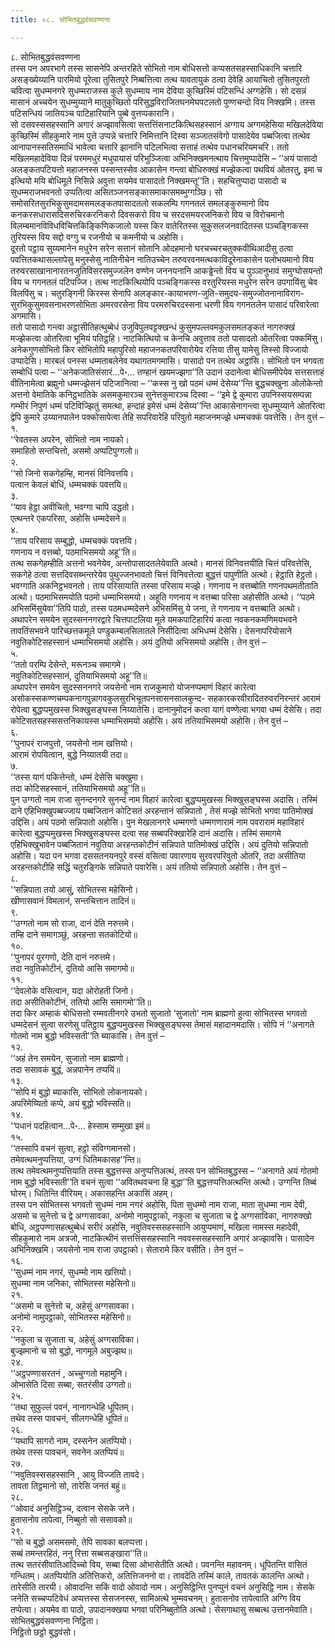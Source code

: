 ```yaml
---
title: ०८. सोभितबुद्धवंसवण्णना

---
```

८. सोभितबुद्धवंसवण्णना  
तस्स पन अपरभागे तस्स सासनेपि अन्तरहिते सोभितो नाम बोधिसत्तो कप्पसतसहस्साधिकानि चत्तारि असङ्ख्येय्यानि पारमियो पूरेत्वा तुसितपुरे निब्बत्तित्वा तत्थ यावतायुकं ठत्वा देवेहि आयाचितो तुसितपुरतो चवित्वा सुधम्मनगरे सुधम्मराजस्स कुले सुधम्माय नाम देविया कुच्छिस्मिं पटिसन्धिं अग्गहेसि। सो दसन्नं मासानं अच्चयेन सुधम्मुय्याने मातुकुच्छितो परिसुद्धविराजितघनमेघपटलतो पुण्णचन्दो विय निक्खमि। तस्स पटिसन्धियं जातियञ्च पाटिहारियानि पुब्बे वुत्तप्पकारानि।  
सो दसवस्ससहस्सानि अगारं अज्झावसित्वा सत्तत्तिंसनाटकित्थिसहस्सानं अग्गाय अग्गमहेसिया मखिलदेविया कुच्छिस्मिं सीहकुमारे नाम पुत्ते उप्पन्ने चत्तारि निमित्तानि दिस्वा सञ्जातसंवेगो पासादेयेव पब्बजित्वा तत्थेव आनापानस्सतिसमाधिं भावेत्वा चत्तारि झानानि पटिलभित्वा सत्ताहं तत्थेव पधानचरियमचरि। ततो मखिलमहादेविया दिन्नं परममधुरं मधुपायासं परिभुञ्जित्वा अभिनिक्खमनत्थाय चित्तमुप्पादेसि – ‘‘अयं पासादो अलङ्कतपटियत्तो महाजनस्स पस्सन्तस्सेव आकासेन गन्त्वा बोधिरुक्खं मज्झेकत्वा पथवियं ओतरतु, इमा च इत्थियो मयि बोधिमूले निसिन्ने अवुत्ता सयमेव पासादतो निक्खमन्तू’’ति। सहचित्तुप्पादा पासादो च सुधम्मराजभवनतो उप्पतित्वा असितञ्जनसङ्कासमाकासमब्भुग्गञ्छि। सो समोसरितसुरभिकुसुमदामसमलङ्कतपासादतलो सकलम्पि गगनतलं समलङ्कुरुमानो विय कनकरसधारासदिसरुचिरकरनिकरो दिवसकरो विय च सरदसमयरजनिकरो विय च विरोचमानो विलम्बमानविविधविचित्तकिङ्किणिकजालो यस्स किर वातेरितस्स सुकुसलजनवादितस्स पञ्चङ्गिकस्स तुरियस्स विय सद्दो वग्गु च रजनीयो च कमनीयो च अहोसि।  
दूरतो पट्ठाय सुय्यमानेन मधुरेन सरेन सत्तानं सोतानि ओदहमानो घरचच्चरचतुक्कवीथिआदीसु ठत्वा पवत्तितकथासल्लापेसु मनुस्सेसु नातिनीचेन नातिउच्चेन तरुवरवनमत्थकाविदूरेनाकासेन पलोभयमानो विय तरुवरसाखानानारतनजुतिविसरसमुज्जलेन वण्णेन जननयनानि आकड्ढेन्तो विय च पुञ्ञानुभावं समुग्घोसयन्तो विय च गगनतलं पटिपज्जि। तत्थ नाटकित्थियोपि पञ्चङ्गिकस्स वरतुरियस्स मधुरेन सरेन उपगायिंसु चेव विलपिंसु च। चतुरङ्गिनी किरस्स सेनापि अलङ्कार-कायाभरण-जुति-समुदय-समुज्जोतनानाविराग-सुरभिकुसुमवसनाभरणसोभिता अमरवरसेना विय परमरुचिरदस्सना धरणी विय गगनतलेन पासादं परिवारेत्वा अगमासि।  
ततो पासादो गन्त्वा अट्ठासीतिहत्थुब्बेधं उजुविपुलवट्टक्खन्धं कुसुमपल्लवमकुलसमलङ्कतं नागरुक्खं मज्झेकत्वा ओतरित्वा भूमियं पतिट्ठहि। नाटकित्थियो च केनचि अवुत्ताव ततो पासादतो ओतरित्वा पक्कमिंसु। अनेकगुणसोभितो किर सोभितोपि महापुरिसो महाजनकतपरिवारोयेव रत्तिया तीसु यामेसु तिस्सो विज्जायो उप्पादेसि। मारबलं पनस्स धम्मताबलेनेव यथागतमगमासि। पासादो पन तत्थेव अट्ठासि। सोभितो पन भगवता सम्बोधिं पत्वा – ‘‘अनेकजातिसंसारं…पे॰… तण्हानं खयमज्झगा’’ति उदानं उदानेत्वा बोधिसमीपेयेव सत्तसत्ताहं वीतिनामेत्वा ब्रह्मुनो धम्मज्झेसनं पटिजानित्वा – ‘‘कस्स नु खो पठमं धम्मं देसेय्य’’न्ति बुद्धचक्खुना ओलोकेन्तो अत्तनो वेमातिके कनिट्ठभातिके असमकुमारञ्च सुनेत्तकुमारञ्च दिस्वा – ‘‘इमे द्वे कुमारा उपनिस्सयसम्पन्ना गम्भीरं निपुणं धम्मं पटिविज्झितुं समत्था, हन्दाहं इमेसं धम्मं देसेय्य’’न्ति आकासेनागन्त्वा सुधम्मुय्याने ओतरित्वा द्वेपि कुमारे उय्यानपालेन पक्कोसापेत्वा तेहि सपरिवारेहि परिवुतो महाजनमज्झे धम्मचक्कं पवत्तेसि। तेन वुत्तं –  
१.  
‘‘रेवतस्स अपरेन, सोभितो नाम नायको।  
समाहितो सन्तचित्तो, असमो अप्पटिपुग्गलो॥  
२.  
‘‘सो जिनो सकगेहम्हि, मानसं विनिवत्तयि।  
पत्वान केवलं बोधिं, धम्मचक्कं पवत्तयि॥  
३.  
‘‘याव हेट्ठा अवीचितो, भवग्गा चापि उद्धतो।  
एत्थन्तरे एकपरिसा, अहोसि धम्मदेसने॥  
४.  
‘‘ताय परिसाय सम्बुद्धो, धम्मचक्कं पवत्तयि।  
गणनाय न वत्तब्बो, पठमाभिसमयो अहू’’ति॥  
तत्थ सकगेहम्हीति अत्तनो भवनेयेव, अन्तोपासादतलेयेवाति अत्थो। मानसं विनिवत्तयीति चित्तं परिवत्तेसि, सकगेहे ठत्वा सत्तदिवसब्भन्तरेयेव पुथुज्जनभावतो चित्तं विनिवत्तेत्वा बुद्धत्तं पापुणीति अत्थो। हेट्ठाति हेट्ठतो। भवग्गाति अकनिट्ठभवनतो। ताय परिसायाति तस्सा परिसाय मज्झे। गणनाय न वत्तब्बोति गणनपथमतीताति अत्थो। पठमाभिसमयोति पठमो धम्माभिसमयो। अहूति गणनाय न वत्तब्बा परिसा अहोसीति अत्थो। ‘‘पठमे अभिसमिंसुयेवा’’तिपि पाठो, तस्स पठमधम्मदेसने अभिसमिंसु ये जना, ते गणनाय न वत्तब्बाति अत्थो।  
अथापरेन समयेन सुदस्सननगरद्वारे चित्तपाटलिया मूले यमकपाटिहारियं कत्वा नवकनकमणिमयभवने तावतिंसभवने पारिच्छत्तकमूले पण्डुकम्बलसिलातले निसीदित्वा अभिधम्मं देसेसि। देसनापरियोसाने नवुतिकोटिसहस्सानं धम्माभिसमयो अहोसि। अयं दुतियो अभिसमयो अहोसि। तेन वुत्तं –  
५.  
‘‘ततो परम्पि देसेन्ते, मरूनञ्च समागमे।  
नवुतिकोटिसहस्सानं, दुतियाभिसमयो अहू’’ति॥  
अथापरेन समयेन सुदस्सननगरे जयसेनो नाम राजकुमारो योजनप्पमाणं विहारं कारेत्वा असोकस्सकण्णचम्पकनागपुन्नागवकुलसुरभिचूतपनसासनसालकुन्द- सहकारकरवीरादितरुवरनिरन्तरं आरामं रोपेत्वा बुद्धप्पमुखस्स भिक्खुसङ्घस्स निय्यातेसि। दानानुमोदनं कत्वा यागं वण्णेत्वा भगवा धम्मं देसेसि। तदा कोटिसतसहस्ससत्तनिकायस्स धम्माभिसमयो अहोसि। अयं ततियाभिसमयो अहोसि। तेन वुत्तं –  
६.  
‘‘पुनापरं राजपुत्तो, जयसेनो नाम खत्तियो।  
आरामं रोपयित्वान, बुद्धे निय्यातयी तदा॥  
७.  
‘‘तस्स यागं पकित्तेन्तो, धम्मं देसेसि चक्खुमा।  
तदा कोटिसहस्सानं, ततियाभिसमयो अहू’’ति॥  
पुन उग्गतो नाम राजा सुनन्दनगरे सुनन्दं नाम विहारं कारेत्वा बुद्धप्पमुखस्स भिक्खुसङ्घस्स अदासि। तस्मिं दाने एहिभिक्खुपब्बज्जाय पब्बजितानं कोटिसतं अरहन्तानं सन्निपातो , तेसं मज्झे सोभितो भगवा पातिमोक्खं उद्दिसि। अयं पठमो सन्निपातो अहोसि। पुन मेखलानगरे धम्मगणो धम्मगणारामं नाम पवरारामं महाविहारं कारेत्वा बुद्धप्पमुखस्स भिक्खुसङ्घस्स दत्वा सह सब्बपरिक्खारेहि दानं अदासि। तस्मिं समागमे एहिभिक्खुभावेन पब्बजितानं नवुतिया अरहन्तकोटीनं सन्निपाते पातिमोक्खं उद्दिसि। अयं दुतियो सन्निपातो अहोसि। यदा पन भगवा दससतनयनपुरे वस्सं वसित्वा पवारणाय सुरवरपरिवुतो ओतरि, तदा असीतिया अरहन्तकोटीहि सद्धिं चतुरङ्गिके सन्निपाते पवारेसि। अयं ततियो सन्निपातो अहोसि। तेन वुत्तं –  
८.  
‘‘सन्निपाता तयो आसुं, सोभितस्स महेसिनो।  
खीणासवानं विमलानं, सन्तचित्तान तादिनं॥  
९.  
‘‘उग्गतो नाम सो राजा, दानं देति नरुत्तमे।  
तम्हि दाने समागञ्छुं, अरहन्ता सतकोटियो॥  
१०.  
‘‘पुनापरं पुरगणो, देति दानं नरुत्तमे।  
तदा नवुतिकोटीनं, दुतियो आसि समागमो॥  
११.  
‘‘देवलोके वसित्वान, यदा ओरोहती जिनो।  
तदा असीतिकोटीनं, ततियो आसि समागमो’’ति॥  
तदा किर अम्हाकं बोधिसत्तो रम्मवतीनगरे उभतो सुजातो ‘सुजातो’ नाम ब्राह्मणो हुत्वा सोभितस्स भगवतो धम्मदेसनं सुत्वा सरणेसु पतिट्ठाय बुद्धप्पमुखस्स भिक्खुसङ्घस्स तेमासं महादानमदासि। सोपि नं ‘‘अनागते गोतमो नाम बुद्धो भविस्सती’’ति ब्याकासि। तेन वुत्तं –  
१२.  
‘‘अहं तेन समयेन, सुजातो नाम ब्राह्मणो।  
तदा ससावकं बुद्धं, अन्नपानेन तप्पयिं॥  
१३.  
‘‘सोपि मं बुद्धो ब्याकासि, सोभितो लोकनायको।  
अपरिमेय्यितो कप्पे, अयं बुद्धो भविस्सति॥  
१४.  
‘‘पधानं पदहित्वान…पे॰… हेस्साम सम्मुखा इमं॥  
१५.  
‘‘तस्सापि वचनं सुत्वा, हट्ठो संविग्गमानसो।  
तमेवत्थमनुप्पत्तिया, उग्गं धितिमकासह’’न्ति॥  
तत्थ तमेवत्थमनुप्पत्तियाति तस्स बुद्धत्तस्स अनुप्पत्तिअत्थं, तस्स पन सोभितबुद्धस्स – ‘‘अनागते अयं गोतमो नाम बुद्धो भविस्सती’’ति वचनं सुत्वा ‘‘अवितथवचना हि बुद्धा’’ति बुद्धत्तप्पत्तिअत्थन्ति अत्थो। उग्गन्ति तिब्बं घोरम्। धितिन्ति वीरियम्। अकासहन्ति अकासिं अहम्।  
तस्स पन सोभितस्स भगवतो सुधम्मं नाम नगरं अहोसि, पिता सुधम्मो नाम राजा, माता सुधम्मा नाम देवी, असमो च सुनेत्तो च द्वे अग्गसावका, अनोमो नामुपट्ठाको, नकुला च सुजाता च द्वे अग्गसाविका, नागरुक्खो बोधि, अट्ठपण्णासहत्थुब्बेधं सरीरं अहोसि, नवुतिवस्ससहस्सानि आयुप्पमाणं, मखिला नामस्स महादेवी, सीहकुमारो नाम अत्रजो, नाटकित्थीनं सत्तत्तिंससहस्सानि नववस्ससहस्सानि अगारं अज्झावसि। पासादेन अभिनिक्खमि। जयसेनो नाम राजा उपट्ठाको। सेतारामे किर वसीति। तेन वुत्तं –  
१६.  
‘‘सुधम्मं नाम नगरं, सुधम्मो नाम खत्तियो।  
सुधम्मा नाम जनिका, सोभितस्स महेसिनो॥  
२१.  
‘‘असमो च सुनेत्तो च, अहेसुं अग्गसावका।  
अनोमो नामुपट्ठाको, सोभितस्स महेसिनो॥  
२२.  
‘‘नकुला च सुजाता च, अहेसुं अग्गसाविका।  
बुज्झमानो च सो बुद्धो, नागमूले अबुज्झथ॥  
२४.  
‘‘अट्ठपण्णासरतनं , अच्चुग्गतो महामुनि।  
ओभासेति दिसा सब्बा, सतरंसीव उग्गतो॥  
२५.  
‘‘तथा सुफुल्लं पवनं, नानागन्धेहि धूपितम्।  
तथेव तस्स पावचनं, सीलगन्धेहि धूपितं॥  
२६.  
‘‘यथापि सागरो नाम, दस्सनेन अतप्पियो।  
तथेव तस्स पावचनं, सवनेन अतप्पियं॥  
२७.  
‘‘नवुतिवस्ससहस्सानि , आयु विज्जति तावदे।  
तावता तिट्ठमानो सो, तारेसि जनतं बहुं॥  
२८.  
‘‘ओवादं अनुसिट्ठिञ्च, दत्वान सेसके जने।  
हुतासनोव तापेत्वा, निब्बुतो सो ससावको॥  
२९.  
‘‘सो च बुद्धो असमसमो, तेपि सावका बलप्पत्ता।  
सब्बं तमन्तरहितं, ननु रित्ता सब्बसङ्खारा’’ति॥  
तत्थ सतरंसीवातिआदिच्चो विय, सब्बा दिसा ओभासेतीति अत्थो। पवनन्ति महावनम्। धूपितन्ति वासितं गन्धितम्। अतप्पियोति अतित्तिकरो, अतित्तिजननो वा। तावदेति तस्मिं काले, तावतकं कालन्ति अत्थो। तारेसीति तारयी। ओवादन्ति सकिं वादो ओवादो नाम। अनुसिट्ठिन्ति पुनप्पुनं वचनं अनुसिट्ठि नाम। सेसके जनेति सच्चप्पटिवेधं अप्पत्तस्स सेसजनस्स, सामिअत्थे भुम्मवचनम्। हुतासनोव तापेत्वाति अग्गि विय तप्पेत्वा। अयमेव वा पाठो, उपादानक्खया भगवा परिनिब्बुतोति अत्थो। सेसगाथासु सब्बत्थ उत्तानमेवाति।  
सोभितबुद्धवंसवण्णना निट्ठिता।  
निट्ठितो छट्ठो बुद्धवंसो।  